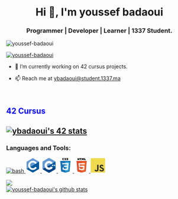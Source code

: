 <h1 align="center">Hi 👋, I'm youssef badaoui</h1>
<h3 align="center">Programmer | Developer | Learner | 1337 Student.</h3>

<p align="left"> <img src="https://komarev.com/ghpvc/?username=youssef-badaoui&label=Profile%20views&color=0e75b6&style=flat" alt="youssef-badaoui" /> </p>

<p align="left"> <a href="https://twitter.com/Yos3f_" target="blank"><img src="https://img.shields.io/twitter/follow/yosef_badaoui?logo=twitter&style=for-the-badge" alt="youssef-badaoui" /></a> </p>

- 🔭 I’m currently working on 42 cursus projects.

- 📫 Reach me at ybadaoui@student.1337.ma

<br>
<h2 style="color: blue" > 42 Cursus <h2>
<a href="https://github.com/JaeSeoKim/badge42"><img src="https://badge.mediaplus.ma/greenbinary/ybadaoui" alt="ybadaoui's 42 stats" /></a>
<h3 align="left">Languages and Tools:</h3>
<p align="left"> <a href="https://www.gnu.org/software/bash/" target="_blank"> <img src="https://www.vectorlogo.zone/logos/gnu_bash/gnu_bash-icon.svg" alt="bash" width="40" height="40"/> </a> <a href="https://www.cprogramming.com/" target="_blank"> <img src="https://raw.githubusercontent.com/devicons/devicon/master/icons/c/c-original.svg" alt="c" width="40" height="40"/> </a> <a href="https://www.w3schools.com/cpp/" target="_blank"> <img src="https://raw.githubusercontent.com/devicons/devicon/master/icons/cplusplus/cplusplus-original.svg" alt="cplusplus" width="40" height="40"/> </a> <a href="https://www.w3schools.com/css/" target="_blank"> <img src="https://raw.githubusercontent.com/devicons/devicon/master/icons/css3/css3-original-wordmark.svg" alt="css3" width="40" height="40"/> </a> <a href="https://www.w3.org/html/" target="_blank"> <img src="https://raw.githubusercontent.com/devicons/devicon/master/icons/html5/html5-original-wordmark.svg" alt="html5" width="40" height="40"/> </a> <a href="https://developer.mozilla.org/en-US/docs/Web/JavaScript" target="_blank"> <img src="https://raw.githubusercontent.com/devicons/devicon/master/icons/javascript/javascript-original.svg" alt="javascript" width="40" height="40"/> </a> </p>

<a href="https://github.com/youssef-badaoui">
  <img align="center" src="https://github-readme-stats.vercel.app/api/top-langs/?username=youssef-badaoui&theme=dark" />
</a>
<br>
<a href="https://github.com/youssef-badaoui">
 <img align="center" src="https://github-readme-stats.vercel.app/api?username=youssef-badaoui&show_icons=true&theme=dark&line_height=40" alt="youssef-badaoui's github stats"/>
</a>
